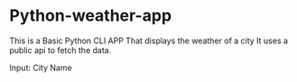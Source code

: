 # Python-weather-app

This is a Basic Python CLI APP 
That displays the weather of a city 
It uses a public api to fetch the data.

Input: City Name
